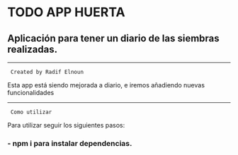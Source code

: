 # TODO APP HUERTA 
## Aplicación para tener un diario de las siembras realizadas.

-----------------

<code> Created by Radif Elnoun </code>

Esta app está siendo mejorada a diario, e iremos añadiendo nuevas funcionalidades

-----------------

<code> Como utilizar </code>

Para utilizar seguir los siguientes pasos: 

### - npm i para instalar dependencias.
